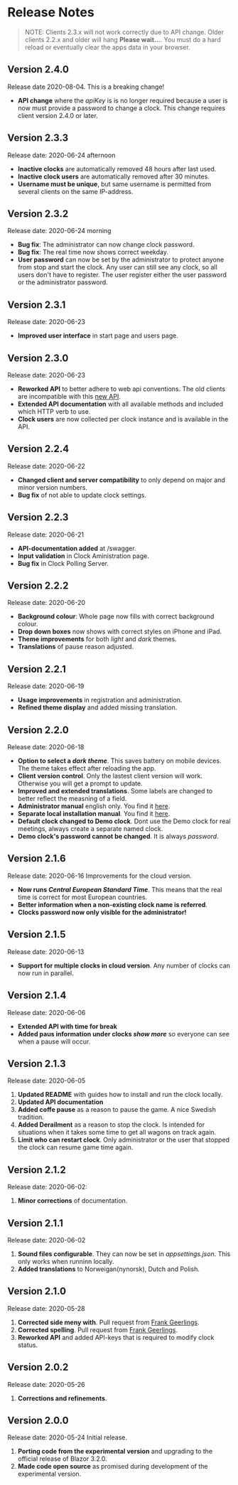 # Release Notes
> NOTE: Clients 2.3.x will not work correctly due to API change.
> Older clients 2.2.x and older will hang **Please wait...**. 
> You must do a hard reload or eventually clear the apps data in your browser.
## Version 2.4.0
Release date 2020-08-04. This is a breaking change!
- **API change** where the *apiKey* is is no longer required because a user is now must provide a password to change a clock. 
This change requires client version 2.4.0 or later.
## Version 2.3.3
Release date: 2020-06-24 afternoon
- **Inactive clocks** are automatically removed 48 hours after last used.
- **Inactive clock users** are automatically removed after 30 minutes.
- **Username must be unique**, but same username is permitted from several clients on the same IP-address.
## Version 2.3.2
Release date: 2020-06-24 morning
- **Bug fix**: The administrator can now change clock password.
- **Bug fix**: The real time now shows correct weekday.
- **User password** can now be set by the administrator to protect anyone from stop and start the clock. 
Any user can still see any clock, so all users don't have to register. The user register either the user password or the administrator password.
## Version 2.3.1
Release date: 2020-06-23
- **Improved user interface** in start page and users page.
## Version 2.3.0
Release date: 2020-06-23
- **Reworked API** to better adhere to web api conventions. The old clients are incompatible with this [new API](https://github.com/tellurianinteractive/Tellurian.Trains.ModuleMeetingApp/blob/master/API.md).
- **Extended API documentation** with all available methods and included which HTTP verb to use. 
- **Clock users** are now collected per clock instance and is available in the API.
## Version 2.2.4
Release date: 2020-06-22
- **Changed client and server compatibility** to only depend on major and minor version numbers.
- **Bug fix** of not able to update clock settings.
## Version 2.2.3
Release date: 2020-06-21
- **API-documentation added** at /swagger.
- **Input validation** in Clock Aministration page.
- **Bug fix** in Clock Polling Server.
## Version 2.2.2
Release date: 2020-06-20
- **Background colour**: Whole page now fills with correct background colour.
- **Drop down boxes** now shows with correct styles on iPhone and iPad.
- **Theme improvements** for both *light* and *dark* themes.
- **Translations** of pause reason adjusted.
## Version 2.2.1
Release date: 2020-06-19
- **Usage improvements** in registration and administration.
- **Refined theme display** and added missing translation.
## Version 2.2.0 
Release date: 2020-06-18
- **Option to select a *dark theme***. This saves battery on mobile devices. The theme takes effect after reloading the app.
- **Client version control**. Only the lastest client version will work. Otherwise you will get a prompt to update.
- **Improved and extended translations**. Some labels are changed to better reflect the measning of a field.
- **Administrator manual** english only. You find it [here](https://github.com/tellurianinteractive/Tellurian.Trains.ModuleMeetingApp/blob/master/MANUAL.md).
- **Separate local installation manual**. You find it [here](https://github.com/tellurianinteractive/Tellurian.Trains.ModuleMeetingApp/blob/master/INSTALLATION.md).
- **Default clock changed to Demo clock**. Dont use the Demo clock for real meetings, always create a separate named clock.
- **Demo clock's password cannot be changed**. It is always *password*.
## Version 2.1.6
Release date: 2020-06-16
Improvements for the cloud version.
- **Now runs *Central European Standard Time***. This means that the real time is correct for most European countries.
- **Better information when a non-existing clock name is referred**.
- **Clocks password now only visible for the administrator!**
## Version 2.1.5
Release date: 2020-06-13
- **Support for multiple clocks in cloud version**. Any number of clocks can now run in parallel.
## Version 2.1.4
Release date: 2020-06-06
- **Extended API with time for break**
- **Added paus information under clocks *show more*** so everyone can see when a pause will occur.
## Version 2.1.3
Release date: 2020-06-05
1. **Updated README** with guides how to install and run the clock locally.
2. **Updated API documentation** 
3. **Added coffe pause** as a reason to pause the game. A nice Swedish tradition.
4. **Added Derailment** as a reason to stop the clock. Is intended for situations when it takes some time to get all wagons on track again.
5. **Limit who can restart clock**. Only administrator or the user that stopped the clock can resume game time again.
## Version 2.1.2
Release date: 2020-06-02:
1. **Minor corrections** of documentation.
## Version 2.1.1
Release date: 2020-06-02
1. **Sound files configurable**. They can now be set in *appsettings.json*. This only works when runninn locally.
1. **Added translations** to Norweigan(nynorsk), Dutch and Polish.
## Version 2.1.0
Release date: 2020-05-28
1. **Corrected side meny with**. Pull request from [Frank Geerlings](https://github.com/frankgeerlings).
2. **Corrected spelling**. Pull request from [Frank Geerlings](https://github.com/frankgeerlings).
3. **Reworked API** and added API-keys that is required to modify clock status.
## Version 2.0.2
Release date: 2020-05-26
1. **Corrections and refinements**.
## Version 2.0.0
Release date: 2020-05-24
Initial release. 
1. **Porting code from the experimental version** and upgrading to the official release of Blazor 3.2.0.
2. **Made code open source** as promised during development of the experimental version.
